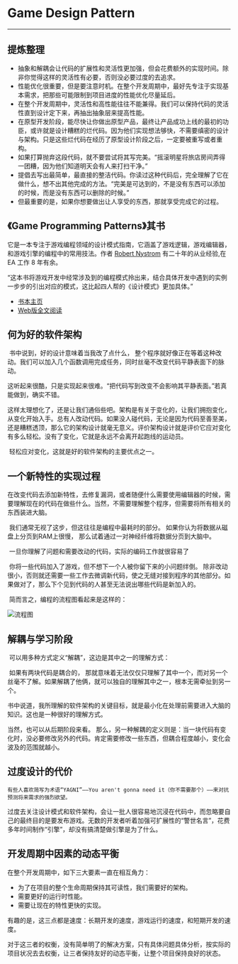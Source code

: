 # Game Design Pattern

------

## 提炼整理

- 抽象和解耦会让代码的扩展性和灵活性更加强，但会花费额外的实现时间。除非你觉得这样的灵活性有必要，否则没必要过度的去追求。
- 性能优化很重要，但是要注意时机。在整个开发周期中，最好先专注于实现基本需求，把那些可能限制到项目进度的性能优化尽量延后。
- 在整个开发周期中，灵活性和高性能往往不能兼得。我们可以保持代码的灵活性直到设计定下来，再抽出抽象层来提高性能。
- 在原型开发阶段，能尽快让你做出原型产品，最终让产品成功上线的最初的功臣，或许就是设计糟糕的烂代码。因为他们实现想法够快，不需要缜密的设计与架构。只是这些烂代码在经历了原型设计阶段之后，一定要被重写或者重构。
- 如果打算抛弃这段代码，就不要尝试将其写完美。“摇滚明星将旅店房间弄得一团糟，因为他们知道明天会有人来打扫干净。”
- 提倡去写出最简单，最直接的整洁代码。你读过这种代码后，完全理解了它在做什么，想不出其他完成的方法。“完美是可达到的，不是没有东西可以添加的时候，而是没有东西可以删除的时候。”
- 但最重要的是，如果你想要做出让人享受的东西，那就享受完成它的过程。

## 《Game Programming Patterns》其书

​		它是一本专注于游戏编程领域的设计模式指南，它涵盖了游戏逻辑，游戏编辑器，和游戏引擎的编程中的常用技法。作者 [Robert Nystrom](https://craftinginterpreters.com/) 有二十年的从业经验,在 EA 工作 8 年有余。

​		“这本书将游戏开发中经常涉及到的编程模式拎出来，结合具体开发中遇到的实例一步步的引出对应的模式，这比起四人帮的《设计模式》更加具体。”

- [书本主页](http://gameprogrammingpatterns.com/)
- [Web版全文阅读](http://gameprogrammingpatterns.com/contents.html)

## 何为好的软件架构

​		书中说到，好的设计意味着当我改了点什么， 整个程序就好像正在等着这种改动。我们可以加入几个函数调用完成任务，同时丝毫不改变代码平静表面下的脉动。

​		这听起来很酷，只是实现起来很难。“把代码写到改变不会影响其平静表面。”若真能做到，确实不错。

​		这样太理想化了，还是让我们通俗些吧。架构是有关于变化的，让我们拥抱变化，从变化开始入手。总有人改动代码。如果没人碰代码，无论是因为代码至善至美，还是糟糕透顶，那么它的架构设计就毫无意义。评价架构设计就是评价它应对变化有多么轻松。没有了变化，它就是永远不会离开起跑线的运动员。

​		轻松应对变化，这就是好的软件架构的主要优点之一。

## 一个新特性的实现过程

​		在改变代码去添加新特性，去修复漏洞，或者随便什么需要使用编辑器的时候，需要理解现在的代码在做些什么。当然，不需要理解整个程序，但需要将所有相关的东西装进大脑。

​		我们通常无视了这步，但这往往是编程中最耗时的部分。 如果你认为将数据从磁盘上分页到RAM上很慢， 那么试着通过一对神经纤维将数据分页到大脑中。

​		一旦你理解了问题和需要改动的代码，实际的编码工作就很容易了

​		你将一些代码加入了游戏，但不想下一个人被你留下来的小问题绊倒。 除非改动很小，否则就还需要一些工作去微调新代码，使之无缝对接到程序的其他部分。如果做对了，那么下个见到代码的人甚至无法说出哪些代码是新加入的。

​		简而言之，编程的流程图看起来是这样的：

![流程图](https://github.com/Tianyuyuyuyuyuyu/Unity-Design-Patterns/blob/main/READMeIcons/ProgramProcedure.png)

## 解耦与学习阶段

​		可以用多种方式定义“解耦”，这边是其中之一的理解方式：

​		如果有两块代码是耦合的， 那就意味着无法仅仅只理解了其中一个，而对另一个丝毫不了解。如果解耦了他俩，就可以独自的理解其中之一，根本无需牵扯到另一个。

​		书中说道，我所理解的软件架构的关键目标，就是最小化在处理前需要进入大脑的知识。这也是一种很好的理解方式。

当然，也可以从后期阶段来看。 那么，另一种解耦的定义则是：当一块代码有变化时，没必要修改另外的代码。肯定需要修改一些东西，但耦合程度越小，变化会波及的范围就越小。

## 过度设计的代价

```
有些人喜欢简写为术语“YAGNI”——You aren't gonna need it（你不需要那个）——来对抗预测将来需求的强烈欲望。
```

​		过度去关注设计模式和软件架构，会让一批人很容易地沉浸在代码中，而忽略要自己的最终目的是要发布游戏。无数的开发者听着加强可扩展性的“警世名言”，花费多年时间制作“引擎”，却没有搞清楚做引擎是为了什么。

## 开发周期中因素的动态平衡

在整个开发周期中，如下三大要素一直在相互角力：

- 为了在项目的整个生命周期保持其可读性，我们需要好的架构。
- 需要更好的运行时性能。
- 需要让现在的特性更快的实现。

有趣的是，这三点都是速度：长期开发的速度，游戏运行的速度，和短期开发的速度。

对于这三者的权衡，没有简单明了的解决方案，只有具体问题具体分析，按实际的项目状况去去权衡，让三者保持友好的动态平衡，让整个项目保持良好的状态。
